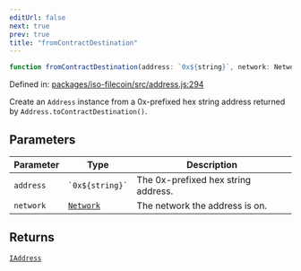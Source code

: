 ```yaml
---
editUrl: false
next: true
prev: true
title: "fromContractDestination"
---
```


```ts
function fromContractDestination(address: `0x${string}`, network: Network): IAddress
```

Defined in: [packages/iso-filecoin/src/address.js:294](https://github.com/hugomrdias/filecoin/blob/785c3411e0df74cabd3b2718e9d4a52c466ba914/packages/iso-filecoin/src/address.js#L294)

Create an `Address` instance from a 0x-prefixed hex string address returned by `Address.toContractDestination()`.

## Parameters

| Parameter | Type | Description |
| ------ | ------ | ------ |
| `address` | `` `0x${string}` `` | The 0x-prefixed hex string address. |
| `network` | [`Network`](/api/adapters/filsnap/type-aliases/network/) | The network the address is on. |

## Returns

[`IAddress`](/api/address/interfaces/iaddress/)
